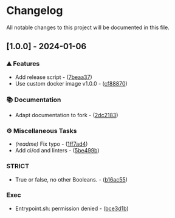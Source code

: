 <!-- textlint-disable -->
# Changelog

All notable changes to this project will be documented in this file.

## [1.0.0] - 2024-01-06

### ⛰️  Features

- Add release script - ([7beaa37](https://github.com/balling-dev/molecule-action/commit/7beaa37a5655c91adefbe4fafcb8eb106cfaac6e))
- Use custom docker image v1.0.0 - ([cf88870](https://github.com/balling-dev/molecule-action/commit/cf888708032874b1fb66751973cbce5749411ce3))

### 📚 Documentation

- Adapt documentation to fork - ([2dc2183](https://github.com/balling-dev/molecule-action/commit/2dc2183255b9597be296a66c890e565ac99b55a7))

### ⚙️ Miscellaneous Tasks

- *(readme)* Fix typo - ([1ff7ad4](https://github.com/balling-dev/molecule-action/commit/1ff7ad447b4d4d181d59a3e5a80e57852ce5fabd))
- Add ci/cd and linters - ([5be499b](https://github.com/balling-dev/molecule-action/commit/5be499bc492b1c1655b81dd5839b74af3d519218))

### STRICT

- True or false, no other Booleans. - ([b16ac55](https://github.com/balling-dev/molecule-action/commit/b16ac552f1ee46cd92ef536b2cc7d7af5bfc639a))

### Exec

- Entrypoint.sh: permission denied - ([bce3d1b](https://github.com/balling-dev/molecule-action/commit/bce3d1b0c7874b17f9f4c65042effd0469d4c2a6))

<!-- generated by git-cliff -->
<!-- textlint-enable -->
